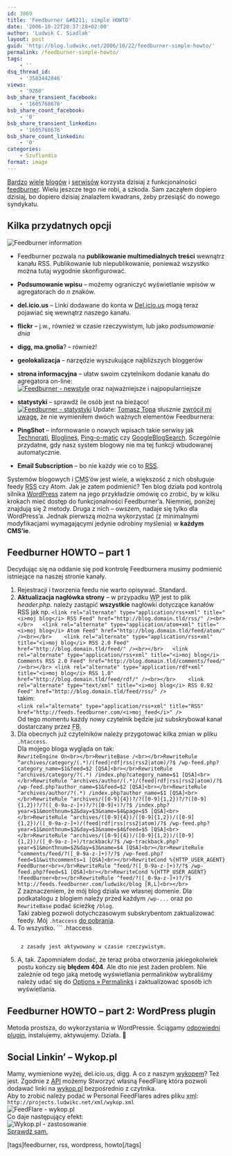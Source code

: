 ```yaml
---
id: 3869
title: 'Feedburner &#8211; simple HOWTO'
date: '2006-10-22T20:37:28+02:00'
author: 'Ludwik C. Siadlak'
layout: post
guid: 'http://blog.ludwikc.net/2006/10/22/feedburner-simple-howto/'
permalink: /feedburner-simple-howto/
tags:
    - ''
dsq_thread_id:
    - '3583442846'
views:
    - '9260'
bsb_share_transient_facebook:
    - '1605768676'
bsb_share_count_facebook:
    - '0'
bsb_share_transient_linkedin:
    - '1605768676'
bsb_share_count_linkedin:
    - '0'
categories:
    - Szuflandia
format: image
---
```


[Bardzo](http://alexba.com/) [wiele](http://spam.jogger.pl) [blogów](http://tomasz.topa.pl) i [serwisów](http://google-hacking.pl) korzysta dzisiaj z funkcjonalności [feedburner](https://accounts.google.com/ServiceLogin?service=feedburner&continue=https%3A%2F%2Ffeedburner.google.com%2Ffb%2Fa%2Fmyfeeds&gsessionid=hPTSlC4dTdT5nmbgPar6Zw). Wielu jeszcze tego nie robi, a szkoda. Sam zacząłem dopiero dzisiaj, bo dopiero dzisiaj znalazłem kwadrans, żeby przesiąść do nowego syndykatu.

## Kilka przydatnych opcji

![Feedburner information](http://personaldevelopment.pl/wp-content/uploads/2006/10/about_infographic.gif)

- Feedburner pozwala na **publikowanie multimedialnych treści** wewnątrz kanału RSS. Publikowanie lub niepublikowanie, ponieważ wszystko można tutaj wygodnie skonfigurować.
- **Podsumowanie wpisu** – możemy ograniczyć wyświetlanie wpisów w agregatorach do *n* znaków.
- **del.icio.us** – Linki dodawane do konta w [Del.icio.us](https://delicious.com/) mogą teraz pojawiać się wewnątrz naszego kanału.
- **flickr** – j.w., również w czasie rzeczywistym, lub jako *podsumowanie dnia*
- **digg, ma.gnolia**? – również!
- **geolokalizacja** – narzędzie wyszukujące najbliższych bloggerów
- **strona informacyjna** – ułatw swoim czytelnikom dodanie kanału do agregatora on-line:  
    [![Feedburner - newstyle](http://personaldevelopment.pl/wp-content/uploads/2006/10/new_style_zoom1.thumbnail.gif)](http://personaldevelopment.pl/wp-content/uploads/2006/10/new_style_zoom.gif "Feedburner - newstyle")
oraz najważniejsze i najpopularniejsze

- **statystyki** – sprawdź ile osób jest na bieżąco!  
    [![Feedburner - statystyki](http://personaldevelopment.pl/wp-content/uploads/2006/10/stats21.thumbnail.gif)](http://personaldevelopment.pl/wp-content/uploads/2006/10/stats2.gif "Feedburner - statystyki")
Update: [Tomasz Topa](http://tomasz.topa.pl) słusznie [zwrócił mi uwagę](http://blog.ludwikc.net/2006/10/22/feedburner-simple-howto/#comment-7), że nie wymieniłem dwóch ważnych elementów Feedburnera:

- **PingShot** – informowanie o nowych wpisach takie serwisy jak [Technorati](http://technorati.com), [Bloglines](http://www.bloglines.com/), [Ping-o-matic](http://pingomatic.com/) czy [GoogleBlogSearch](https://www.google.com/blogsearch?gws_rd=ssl). Sczególnie przydatne, gdy nasz system blogowy nie ma tej funkcji wbudowanej automatycznie.
- **Email Subscription** – bo nie każdy wie co to [<abbr title="Really Simple Syndication">RSS</abbr>](http://pl.wikipedia.org/wiki/Really_Simple_Syndication).

Systemów blogowych i <abbr title="Content Management System">CMS</abbr>‘ów jest wiele, a większość z nich obsługuje feedy <abbr title="Really Simple Syndication">RSS</abbr> czy Atom. Jak je zatem podmienić? Ten blog działa pod kontrolą silnika [WordPress](https://wordpress.org/) zatem na jego przykładzie omówię co zrobić, by w kilku krokach mieć dostęp do funkcjonalności Feedburner’a. Niemniej, poniżej znajdują się 2 metody. Druga z nich – owszem, nadaje się tylko dla WordPress’a. Jednak pierwszą można wykorzystać (z minimalnymi modyfikacjami wymagającymi jedynie odrobiny myślenia) w **każdym CMS’ie**.

## Feedburner HOWTO – part 1

Decydując się na oddanie się pod kontrolę Feedburnera musimy podmienić istniejące na naszej stronie kanały.

1. Rejestracji i tworzenia feedu nie warto opisywać. Standard.
2. **Aktualizacja nagłówka strony** – w przypadku <abbr title="Wordpress">WP</abbr> jest to plik *header.php*. należy zastąpić **wszystkie** nagłówki dotyczące kanałów RSS jak np. `<link rel="alternate" type="application/rss+xml" title="<i>moj blog</i> RSS Feed" href="http://blog.domain.tld/rss/" /><br></br>	<link rel="alternate" type="application/atom+xml" title="<i>moj blog</i> Atom Feed" href="http://blog.domain.tld/feed/atom/" /><br></br>	<link rel="alternate" type="application/rss+xml" title="<i>moj blog</i> RSS 2.0 Feed" href="http://blog.domain.tld/feed/" /><br></br>	<link rel="alternate" type="application/rss+xml" title="<i>moj blog</i> Comments RSS 2.0 Feed" href="http://blog.domain.tld/comments/feed/" /><br></br>	<link rel="alternate" type="application/rdf+xml" title="<i>moj blog</i> RSS 1.0" href="http://blog.domain.tld/feed/rdf/" /><br></br>	<link rel="alternate" type="text/xml" title="<i>moj blog</i> RSS 0.92 Feed" href="http://blog.domain.tld/feed/rss/" />`  
    takim:  
    `<link rel="alternate" type="application/rss+xml" title="RSS" href="http://feeds.feedburner.com/<i>moj_feed</i>" />`  
    Od tego momentu każdy nowy czytelnik będzie już subskrybował kanał dostarczany przez <abbr title="Feedburner">FB.  
    </abbr>
3. Dla obecnych już czytelników należy przygotować kilka zmian w pliku `.htaccess`.  
    Dla mojego bloga wygląda on tak:  
    `RewriteEngine On<br></br>RewriteBase /<br></br>RewriteRule ^archives/category/(.*)/(feed|rdf|rss|rss2|atom)/?$ /wp-feed.php?category_name=$1&feed=$2 [QSA]<br></br>RewriteRule ^archives/category/?(.*) /index.php?category_name=$1 [QSA]<br></br>RewriteRule ^archives/author/(.*)/(feed|rdf|rss|rss2|atom)/?$ /wp-feed.php?author_name=$1&feed=$2 [QSA]<br></br>RewriteRule ^archives/author/?(.*) /index.php?author_name=$1 [QSA]<br></br>RewriteRule ^archives/([0-9]{4})?/?([0-9]{1,2})?/?([0-9]{1,2})?/?([_0-9a-z-]+)?/?([0-9]+)?/?$ /index.php?year=$1&monthnum=$2&day=$3&name=$4&page=$5 [QSA]<br></br>RewriteRule ^archives/([0-9]{4})/([0-9]{1,2})/([0-9]{1,2})/([_0-9a-z-]+)/(feed|rdf|rss|rss2|atom)/?$ /wp-feed.php?year=$1&monthnum=$2&day=$3&name=$4&feed=$5 [QSA]<br></br>RewriteRule ^archives/([0-9]{4})/([0-9]{1,2})/([0-9]{1,2})/([_0-9a-z-]+)/trackback/?$ /wp-trackback.php?year=$1&monthnum=$2&day=$3&name=$4 [QSA]<br></br>RewriteRule ^comments/feed/?([_0-9a-z-]+)?/?$ /wp-feed.php?feed=$1&withcomments=1 [QSA]<br></br>RewriteCond %{HTTP_USER_AGENT} FeedBurner<br></br>RewriteRule ^feed/?([_0-9a-z-]+)?/?$ /wp-feed.php?feed=$1 [QSA]<br></br>RewriteCond %{HTTP_USER_AGENT} !FeedBurner<br></br>RewriteRule ^feed/?([_0-9a-z-]+)?/?$ http://feeds.feedburner.com/ludwikc/blog [R,L]<br></br>`  
    Z zaznaczeniem, że mój blog dziala we własnej domenie. Dla podkatalogu z blogiem należy przed każdym `/wp-...` oraz po `RewriteBase` podać ścieżkę `/blog`.   
    Taki zabieg pozwoli dotychczasowym subskrybentom zaktualizować feedy. Mój `.htaccess` [do pobrania](http://files.ludwikc.net/web/htaccess).
4. To wszystko. ```
    .htaccess
    ```
    
     z zasady jest aktywowany w czasie rzeczywistym.
5. A, tak. Zapomniałem dodać, że teraz próba otworzenia jakiegokolwiek postu kończy się **błędem 404**. Ale dto nie jest żaden problem. Nie zależnie od tego jaką metodę wyświetlania permalinków wybraliśmy należy udać się do [Options » Permalinks](http://personaldevelopment.pl/wp-login.php?redirect_to=http%3A%2F%2Fsiadlak.com%2Fwp-admin%2Foptions-permalink.php&reauth=1) i zaktualizować sposób ich wyświetlania.

## Feedburner HOWTO – part 2: WordPress plugin

 Metoda prostsza, do wykorzystania w WordPressie. Ściągamy [odpowiedni plugin](http://orderedlist.com/wordpress-plugins/feedburner-plugin/), instalujemy, aktywujemy. Działa. 🙂

## <a name="wykop">Social Linkin’ – Wykop.pl</a>

Mamy, wymienione wyżej, del.icio.us, digg. A co z naszym [wykopem](http://wykop.pl)? Też jest. Zgodnie z [API](https://accounts.google.com/ServiceLogin?service=feedburner&continue=https%3A%2F%2Ffeedburner.google.com%2Ffb%2Fa%2Fmyfeeds&gsessionid=NZGsnXLsWZpvNqfhZh-wtw) możemy Stworzyć własną FeedFlarę która pozwoli dodawać linki na [wykop.pl](http://wykop.pl) bezpośrednio z czytnika.   
Aby to zrobić należy podać w Personal FeedFlares adres pliku <abbr title="eXtensible Markup Language">xml</abbr>:   
`http://projects.ludwikc.net/xml/wykop.xml`  
![FeedFlare - wykop.pl](http://personaldevelopment.pl/wp-content/uploads/2006/10/flare.png)  
Co daje następujący efekt:  
![Wykop.pl - zastosowanie](http://personaldevelopment.pl/wp-content/uploads/2006/10/wykop.png)  
 [Sprawdź sam.](http://feeds.feedburner.com/ludwikc/blog)

\[tags\]feedburner, rss, wordpress, howto\[/tags\]